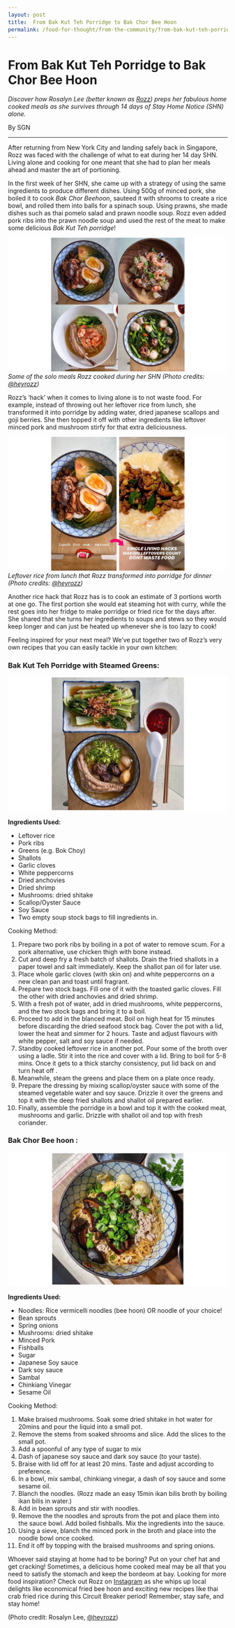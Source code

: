 ```yaml
---
layout: post
title:  From Bak Kut Teh Porridge to Bak Chor Bee Hoon
permalink: /food-for-thought/from-the-community/from-bak-kut-teh-porridge-to-bak-chor-bee-hoon
---
```

# From Bak Kut Teh Porridge to Bak Chor Bee Hoon

*Discover how Rosalyn Lee (better known as [Rozz](https://www.instagram.com/heyrozz/)) preps her fabulous home cooked meals as she survives through 14 days of Stay Home Notice (SHN) alone.*

By SGN

<hr>

After returning from New York City and landing safely back in Singapore, Rozz was faced with the challenge of what to eat during her 14 day SHN. Living alone and cooking for one meant that she had to plan her meals ahead and master the art of portioning. 

In the first week of her SHN, she came up with a strategy of using the same ingredients to produce different dishes. Using 500g of minced pork, she boiled it to cook _Bak Chor Beehoon_, sauteed it with shrooms to create a rice bowl, and rolled them into balls for a spinach soup. Using prawns, she made dishes such as thai pomelo salad and prawn noodle soup. Rozz even added pork ribs into the prawn noodle soup and used the rest of the meat to make some delicious _Bak Kut Teh porridge_!

![Images](/images/stories/2020/Apr/rozz-dishes-01.png)
_Some of the solo meals Rozz cooked during her SHN (Photo credits: [@heyrozz](https://www.instagram.com/heyrozz/))_

Rozz’s ‘hack’ when it comes to living alone is to not waste food. For example, instead of throwing out her leftover rice from lunch, she transformed it into porridge by adding water, dried japanese scallops and goji berries. She then topped it off with other ingredients like leftover minced pork and mushroom stirfy for that extra deliciousness.

![Images](/images/stories/2020/Apr/rozz-dishes-02.png)
_Leftover rice from lunch that Rozz transformed into porridge for dinner (Photo credits: [@heyrozz](https://www.instagram.com/heyrozz/))_

Another rice hack that Rozz has is to cook an estimate of 3 portions worth at one go. The first portion she would eat steaming hot with curry, while the rest goes into her fridge to make porridge or fried rice for the days after. She shared that she turns her ingredients to soups and stews so they would keep longer and can just be heated up whenever she is too lazy to cook!

Feeling inspired for your next meal? We’ve put together two of Rozz’s very own recipes that you can easily tackle in your own kitchen: 

### Bak Kut Teh Porridge with Steamed Greens:

![Images](/images/stories/2020/Apr/rozz-dishes-03.png)

**Ingredients Used:**

-	Leftover rice
-	Pork ribs
-	Greens (e.g. Bok Choy)
-	Shallots
-	Garlic cloves
-	White peppercorns
-	Dried anchovies
-	Dried shrimp
-	Mushrooms: dried shitake
-	Scallop/Oyster Sauce
-	Soy Sauce
-	Two empty soup stock bags to fill ingredients in.


Cooking Method:
1.	Prepare two pork ribs by boiling in a pot of water to remove scum. For a pork alternative, use chicken thigh with bone instead.
2.	Cut and deep fry a fresh batch of shallots. Drain the fried shallots in a paper towel and salt immediately. Keep the shallot pan oil for later use.
3.	Place whole garlic cloves (with skin on) and white peppercorns on a new clean pan and toast until fragrant. 
4.	Prepare two stock bags. Fill one of it with the toasted garlic cloves. Fill the other with dried anchovies and dried shrimp.
5.	With a fresh pot of water, add in dried mushrooms, white peppercorns, and the two stock bags and bring it to a boil.
6.	Proceed to add in the blanced meat. Boil on high heat for 15 minutes before discarding the dried seafood stock bag. Cover the pot with a lid, lower the heat and simmer for 2 hours. Taste and adjust flavours with white pepper, salt and soy sauce if needed.
7.	Standby cooked leftover rice in another pot. Pour some of the broth over using a ladle. Stir it into the rice and cover with a lid. Bring to boil for 5-8 mins. Once it gets to a thick starchy consistency, put lid back on and turn heat off .
8.	Meanwhile, steam the greens and place them on a plate once ready.
9.	Prepare the dressing by mixing scallop/oyster sauce with some of the steamed vegetable water and soy sauce. Drizzle it over the greens and top it with the deep fried shallots and shallot oil prepared earlier.
10.	Finally, assemble the porridge in a bowl and top it with the cooked meat, mushrooms and garlic. Drizzle with shallot oil and top with fresh coriander.




### Bak Chor Bee hoon :

![Images](/images/stories/2020/Apr/rozz-dishes-04.png)

**Ingredients Used:**

-	Noodles: Rice vermicelli noodles (bee hoon) OR noodle of your choice!
-	Bean sprouts
-	Spring onions
-	Mushrooms: dried shitake
-	Minced Pork
-	Fishballs
-	Sugar
-	Japanese Soy sauce
-	Dark soy sauce
-	Sambal
-	Chinkiang Vinegar
-	Sesame Oil


Cooking Method:

1.	Make braised mushrooms. Soak some dried shitake in hot water for 20mins and pour the liquid into a small pot.
2.	Remove the stems from soaked shrooms and slice. Add the slices to the small pot.
3.	Add a spoonful of any type of sugar to mix
4.	Dash of japanese soy sauce and dark soy sauce (to your taste).
5.	Braise with lid off for at least 20 mins. Taste and adjust according to preference. 
6.	In a bowl, mix sambal, chinkiang vinegar, a dash of soy sauce and some sesame oil. 
7.	Blanch the noodles. (Rozz made an easy 15min ikan bilis broth by boiling ikan bilis in water.)
8.	Add in bean sprouts and stir with noodles.
9.	Remove the the noodles and sprouts from the pot and place them into the sauce bowl. Add boiled fishballs. Mix the ingredients into the sauce.
10.	Using a sieve, blanch the minced pork in the broth and place into the noodle bowl once cooked.
11.	End it off by topping with the braised mushrooms and spring onions.

Whoever said staying at home had to be boring? Put on your chef hat and get cracking! Sometimes, a delicious home cooked meal may be all that you need to satisfy the stomach and keep the bordeom at bay. Looking for more food inspiration? Check out Rozz on [Instagram](https://www.instagram.com/heyrozz/) as she whips up local delights like economical fried bee hoon and exciting new recipes like thai crab fried rice during this Circuit Breaker period! Remember, stay safe, and stay home!

(Photo credit: Rosalyn Lee, [@heyrozz](https://www.instagram.com/heyrozz/))

